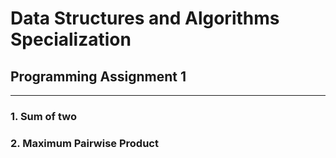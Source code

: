 # Data Structures and Algorithms Specialization

## Programming Assignment 1

---

### 1. Sum of two

### 2. Maximum Pairwise Product